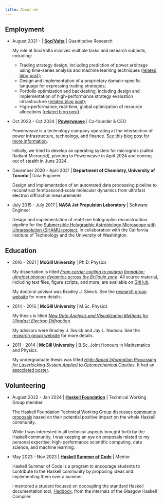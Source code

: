 ```yaml
---
title: About me
---
```


## Employment

* August 2021 - | [__SocïVolta__](http://socivolta.com/) | Quantitative Research

    My role at SocïVolta involves multiple tasks and research subjects, including:

     * Trading strategy design, including prediction of power arbitrage using time-series analysis and machine learning techniques ([related blog post](/posts/typesafe-tradingstrats.html));
     * Design and implementation of a proprietary domain-specific language for expressing trading strategies;
     * Portfolio optimization and backtesting, including design and implementation of high-performance strategy evaluation infrastructure ([related blog post](/posts/rolling-stats.html));
     * High-performance, real-time, global optimization of resource allocations ([related blog post](/posts/multiverse.html)).
    
    <p></p>

* Oct 2023 - Oct 2024 | [__Powerweave__](https://powerweave.io) | Co-founder & CEO

    Powerweave is a technology company operating at the intersection of power infrastructure, technology, and finance. [See this blog post for more information](/posts/powerweave-launch.html).

    Initially, we tried to develop an operating system for microgrids (called Radiant Microgrid), pivoting to Powerweave in April 2024 and coming out of stealth in June 2024.
    
    <p></p>

* December 2020 - April 2021 | __Department of Chemistry, University of Toronto__ | Data Engineer

    Design and implementation of an automated data processing pipeline to reconstruct femtosecond‐scale molecular dynamics from ultrafast electron diffraction measurements.

    <p></p>

* July 2015 - July 2017 | __NASA Jet Propulsion Laboratory__ | Software Engineer

    Design and implementation of real-time holographic reconstruction pipeline for the [Submersible Holographic Astrobiology Microscope with Ultraresolution (SHAMU) project](https://www.caltech.edu/about/news/building-microscope-search-signs-life-other-worlds-48555), in collaboration with the California Institute of Technology and the University of Washington.
    <p></p>

## Education

* 2016 - 2021  | __McGill University__ | Ph.D. Physics 
    
    My dissertation is titled [_From carrier cooling to polaron formation: ultrafast phonon dynamics across the Brillouin zone_](/files/dissertation.pdf). All source material, including text files, figure scripts, and more, are available on [GitHub](https://github.com/LaurentRDC/dissertation).

    My doctoral advisor was Bradley J. Siwick. See the [research group website](http://www.physics.mcgill.ca/siwicklab/index.html) for more details.
    <p></p>

* 2014 - 2016 | __McGill University__ | M.Sc. Physics 
      
    My thesis is titled [_New Data Analysis and Visualization Methods for Ultrafast Electron Diffraction_](/files/msc_thesis.pdf).

    My advisors were Bradley J. Siwick and Jay L. Nadeau. See the [research group website](http://www.physics.mcgill.ca/siwicklab/index.html) for more details.
    <p></p>

* 2011 - 2014 | __McGill University__ | B.Sc. Joint Honours in Mathematics and Physics. 
    
    My undergraduate thesis was titled [_High-Speed Information Processing for Laserlocking System Applied to Optomechanical Cavities_](/files/ugrad_project.pdf). It had an [associated poster](/files/ugrad_project_poster.pdf).
    <p></p>

## Volunteering

* August 2022 - Jan 2024 | [__Haskell Foundation__](https://haskell.foundation/) | Technical Working Group member

    The Haskell Foundation Technical Working Group discusses [community proposals](https://github.com/haskellfoundation/tech-proposals/blob/main/proposals/PROPOSALS.md) based on their potential positive impact on the whole Haskell community.

    While I was interested in all technical aspects brought forth by the Haskell community, I was keeping an eye on proposals related to my personal expertise: high-performance scientific computing, data science, and machine learning.
    
    <p></p>

* May 2023 - Nov 2023 | [__Haskell Summer of Code__](https://summer.haskell.org/) | Mentor

    Haskell Summer of Code is a program to encourage students to contribute to the Haskell community by proposing ideas and implementing them over a summer.

    I mentored a student focused on decoupling the standard Haskell documentation tool, [Haddock](https://haskell-haddock.readthedocs.io/), from the internals of the Glasgow Haskell Compiler.
    
    <p></p>
